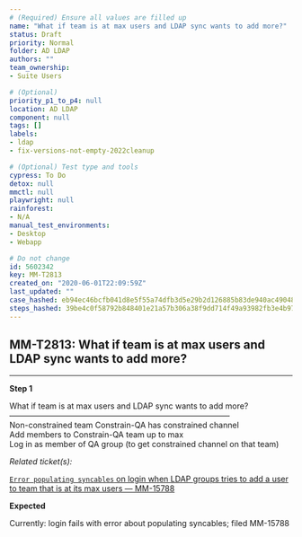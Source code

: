 ```yaml
---
# (Required) Ensure all values are filled up
name: "What if team is at max users and LDAP sync wants to add more?"
status: Draft
priority: Normal
folder: AD LDAP
authors: ""
team_ownership: 
- Suite Users

# (Optional)
priority_p1_to_p4: null
location: AD LDAP
component: null
tags: []
labels: 
- ldap
- fix-versions-not-empty-2022cleanup

# (Optional) Test type and tools
cypress: To Do
detox: null
mmctl: null
playwright: null
rainforest: 
- N/A
manual_test_environments: 
- Desktop
- Webapp

# Do not change
id: 5602342
key: MM-T2813
created_on: "2020-06-01T22:09:59Z"
last_updated: ""
case_hashed: eb94ec46bcfb041d8e5f55a74dfb3d5e29b2d126885b83de940ac490489406de060431ded38a2582da6b5054b0dab3ff
steps_hashed: 39be4c0f58792b848401e21a57b306a38f9dd714f49a93982fb3e4b9759f0c54c73ed4a12a6027737377b05130f0f1af
---
```


<!-- (Auto-generated) Based on frontmatter's "key" and "name" -->

## MM-T2813: What if team is at max users and LDAP sync wants to add more?

---

**Step 1**

What if team is at max users and LDAP sync wants to add more?\
————————————————————————————\
Non-constrained team Constrain-QA has constrained channel\
Add members to Constrain-QA team up to max\
Log in as member of QA group (to get constrained channel on that team)

_Related ticket(s):_

[`Error populating syncables` on login when LDAP groups tries to add a user to team that is at its max users — MM-15788](https://mattermost.atlassian.net/browse/MM-15788)

**Expected**

Currently: login fails with error about populating syncables; filed MM-15788
